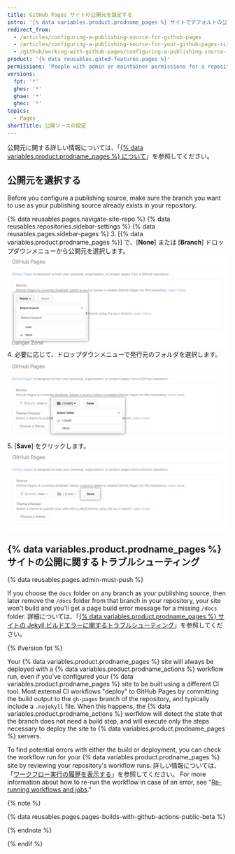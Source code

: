 ```yaml
---
title: GitHub Pages サイトの公開元を設定する
intro: '{% data variables.product.prodname_pages %} サイトでデフォルトの公開元を使用している場合、サイトは自動的に公開されます。 You can also choose to publish your site from a different branch or folder.'
redirect_from:
  - /articles/configuring-a-publishing-source-for-github-pages
  - /articles/configuring-a-publishing-source-for-your-github-pages-site
  - /github/working-with-github-pages/configuring-a-publishing-source-for-your-github-pages-site
product: '{% data reusables.gated-features.pages %}'
permissions: 'People with admin or maintainer permissions for a repository can configure a publishing source for a {% data variables.product.prodname_pages %} site.'
versions:
  fpt: '*'
  ghes: '*'
  ghae: '*'
  ghec: '*'
topics:
  - Pages
shortTitle: 公開ソースの設定
---
```


公開元に関する詳しい情報については、「[{% data variables.product.prodname_pages %} について](/articles/about-github-pages#publishing-sources-for-github-pages-sites)」を参照してください。

## 公開元を選択する

Before you configure a publishing source, make sure the branch you want to use as your publishing source already exists in your repository.

{% data reusables.pages.navigate-site-repo %}
{% data reusables.repositories.sidebar-settings %}
{% data reusables.pages.sidebar-pages %}
3. [{% data variables.product.prodname_pages %}] で、[**None**] または [**Branch**] ドロップダウンメニューから公開元を選択します。 ![公開元を選択するドロップダウンメニュー](/assets/images/help/pages/publishing-source-drop-down.png)
4. 必要に応じて、ドロップダウンメニューで発行元のフォルダを選択します。 ![公開元のフォルダを選択するドロップダウンメニュー](/assets/images/help/pages/publishing-source-folder-drop-down.png)
5. [**Save**] をクリックします。 ![公開元の設定への変更を保存するボタン](/assets/images/help/pages/publishing-source-save.png)

## {% data variables.product.prodname_pages %} サイトの公開に関するトラブルシューティング

{% data reusables.pages.admin-must-push %}

If you choose the `docs` folder on any branch as your publishing source, then later remove the `/docs` folder from that branch in your repository, your site won't build and you'll get a page build error message for a missing `/docs` folder. 詳細については、「[{% data variables.product.prodname_pages %} サイトの Jekyll ビルドエラーに関するトラブルシューティング](/articles/troubleshooting-jekyll-build-errors-for-github-pages-sites#missing-docs-folder)」を参照してください。

{% ifversion fpt %}

Your {% data variables.product.prodname_pages %} site will always be deployed with a {% data variables.product.prodname_actions %} workflow run, even if you've configured your {% data variables.product.prodname_pages %} site to be built using a different CI tool. Most external CI workflows "deploy" to GitHub Pages by committing the build output to the `gh-pages` branch of the repository, and typically include a `.nojekyll` file. When this happens, the {% data variables.product.prodname_actions %} worfklow will detect the state that the branch does not need a build step, and will execute only the steps necessary to deploy the site to {% data variables.product.prodname_pages %} servers.

To find potential errors with either the build or deployment, you can check the workflow run for your {% data variables.product.prodname_pages %} site by reviewing your repository's workflow runs. 詳しい情報については、「[ワークフロー実行の履歴を表示する](/actions/monitoring-and-troubleshooting-workflows/viewing-workflow-run-history)」を参照してください。  For more information about how to re-run the workflow in case of an error, see "[Re-running workflows and jobs](/actions/managing-workflow-runs/re-running-workflows-and-jobs)."

{% note %}

{% data reusables.pages.pages-builds-with-github-actions-public-beta %}

{% endnote %}

{% endif %}
